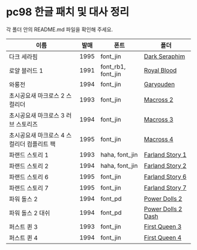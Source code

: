 # pc98 한글 패치 및 대사 정리

각 폴더 안의 README.md 파일을 확인해 주세요.</br>

|이름|발매|폰트|폴더|
|--|--|--|--|
|다크 세라핌|1995|font_jin|[Dark Seraphim](https://github.com/ybaik/pc98-ko-patch/tree/main/patches/Dark%20Seraphim)|
|로얄 블러드 1|1991|font_rb1, font_jin|[Royal Blood](https://github.com/ybaik/pc98-ko-patch/tree/main/patches/Royal%20Blood%201)|
|와룡전|1994|font_jin|[Garyouden](https://github.com/ybaik/pc98-ko-patch/tree/main/patches/Garyouden)|
|초시공요새 마크로스 2 스컬리더|1993|font_jin|[Macross 2](https://github.com/ybaik/pc98-ko-patch/tree/main/patches/Macross%202)|
|초시공요새 마크로스 3 러브 스토리즈|1994|font_jin|[Macross 3](https://github.com/ybaik/pc98-ko-patch/tree/main/patches/Macross%203)|
|초시공요새 마크로스 4 스컬리더 컴플리트 팩|1995|font_jin|[Macross 4](https://github.com/ybaik/pc98-ko-patch/tree/main/patches/Macross%204)|
|파랜드 스토리 1|1993|haha, font_jin|[Farland Story 1](https://github.com/ybaik/pc98-ko-patch/tree/main/patches/Farland%20Story%201)|
|파랜드 스토리 2|1994|haha, font_jin|[Farland Story 2](https://github.com/ybaik/pc98-ko-patch/tree/main/patches/Farland%20Story%202)|
|파랜드 스토리 6|1995|font_jin|[Farland Story 6](https://github.com/ybaik/pc98-ko-patch/tree/main/patches/Farland%20Story%206)|
|파랜드 스토리 7|1995|font_jin|[Farland Story 7](https://github.com/ybaik/pc98-ko-patch/tree/main/patches/Farland%20Story%207)|
|파워 돌스 2|1994|font_pd|[Power Dolls 2](https://github.com/ybaik/pc98-ko-patch/tree/main/patches/Power%20Dolls%202)|
|파워 돌스 2 대쉬|1994|font_pd|[Power Dolls 2 Dash](https://github.com/ybaik/pc98-ko-patch/tree/main/patches/Power%20Dolls%202%20Dash)|
|퍼스트 퀸 3|1993|font_jin|[First Queen 3](https://github.com/ybaik/pc98-ko-patch/tree/main/patches/First%20Queen%203)|
|퍼스트 퀸 4|1994|font_jin|[First Queen 4](https://github.com/ybaik/pc98-ko-patch/tree/main/patches/First%20Queen%204)|
